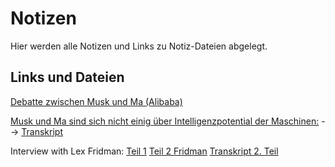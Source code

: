 # Notizen
Hier werden alle Notizen und Links zu Notiz-Dateien abgelegt.

## Links und Dateien

[Debatte zwischen Musk und Ma (Alibaba)](https://www.youtube.com/watch?v=f3lUEnMaiAU)

[Musk und Ma sind sich nicht einig über Intelligenzpotential der Maschinen:](https://www.youtube.com/watch?v=fS_TfL7rrHI)
--> [Transkript](https://news.theceomagazine.com/business/entrepreneurship/jack-ma-elon-musk-artificial-intelligence/)

Interview with Lex Fridman:
[Teil 1](https://www.youtube.com/watch?v=dEv99vxKjVI&list=PLrAXtmErZgOdP_8GztsuKi9nrraNbKKp4)
[Teil 2 Fridman](https://www.youtube.com/watch?v=smK9dgdTl40)
[Transkript 2. Teil](https://lexfridman.com/wordpress/wp-content/uploads/2019/11/elon_musk_lex_fridman_2_transcript.pdf)